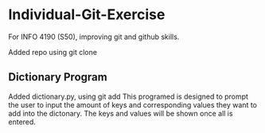 # Individual-Git-Exercise
For INFO 4190 (S50), improving git and github skills.

Added repo using git clone

## Dictionary Program
Added dictionary.py, using git add
This programed is designed to prompt the user to input the amount of keys and corresponding values they want to add into the dictonary. The keys and values will be shown once all is entered. 
